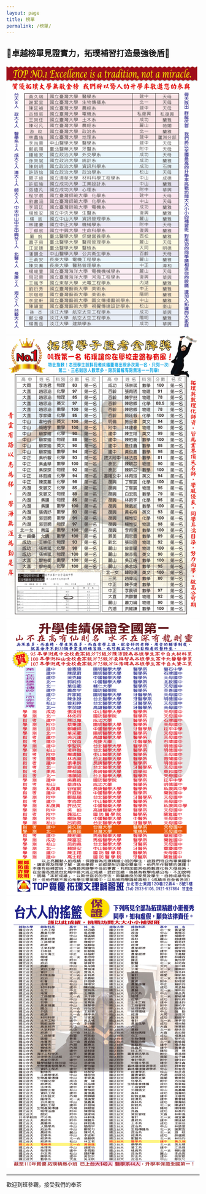 ```yaml
---
layout: page
title: 榜單
permalink: /榜單/
---
```

## 🌟卓越榜單見證實力，拓璞補習打造最強後盾🌟

![課表](../images/榜單一.png) 
![課表](../images/榜單二.png) 
![課表](../images/榜單三.png) 
![課表](../images/榜單四.png) 


---
歡迎到班參觀，接受我們的奉茶